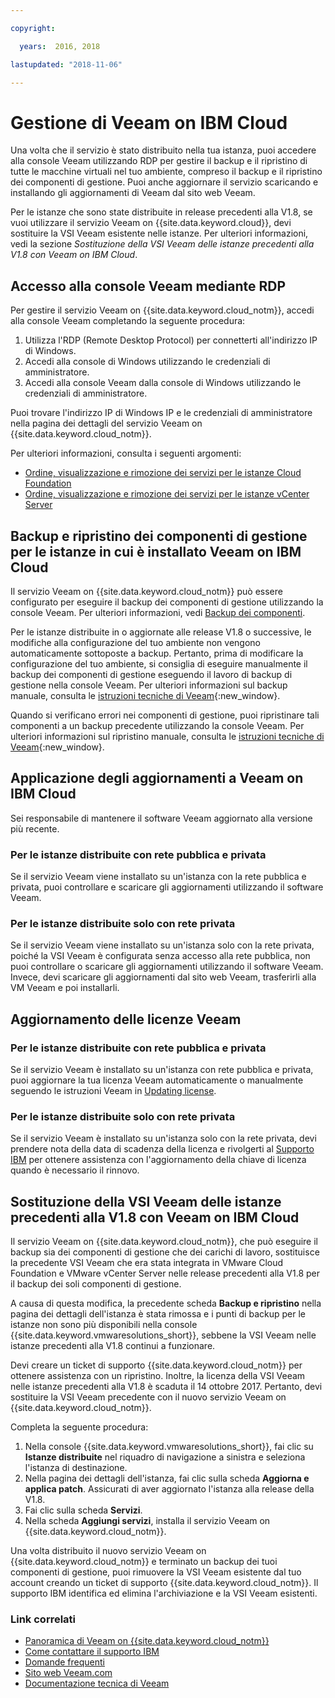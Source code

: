 ```yaml
---

copyright:

  years:  2016, 2018

lastupdated: "2018-11-06"

---
```


# Gestione di Veeam on IBM Cloud

Una volta che il servizio è stato distribuito nella tua istanza, puoi accedere alla console Veeam utilizzando RDP per gestire il backup e il ripristino di tutte le macchine virtuali nel tuo ambiente, compreso il backup e il ripristino dei componenti di gestione. Puoi anche aggiornare il servizio scaricando e installando gli aggiornamenti di Veeam dal sito web Veeam.

Per le istanze che sono state distribuite in release precedenti alla V1.8, se vuoi utilizzare il servizio Veeam on {{site.data.keyword.cloud}}, devi sostituire la VSI Veeam esistente nelle istanze. Per ulteriori informazioni, vedi la sezione _Sostituzione della VSI Veeam delle istanze precedenti alla V1.8 con Veeam on IBM Cloud_.

## Accesso alla console Veeam mediante RDP

Per gestire il servizio Veeam on {{site.data.keyword.cloud_notm}}, accedi alla console Veeam completando la seguente procedura:
1. Utilizza l'RDP (Remote Desktop Protocol) per connetterti all'indirizzo IP di Windows.
2. Accedi alla console di Windows utilizzando le credenziali di amministratore.
3. Accedi alla console Veeam dalla console di Windows utilizzando le credenziali di amministratore.

Puoi trovare l'indirizzo IP di Windows IP e le credenziali di amministratore nella pagina dei dettagli del servizio Veeam on {{site.data.keyword.cloud_notm}}.

Per ulteriori informazioni, consulta i seguenti argomenti:
* [Ordine, visualizzazione e rimozione dei servizi per le istanze Cloud Foundation](../sddc/sd_addingremovingservices.html)
* [Ordine, visualizzazione e rimozione dei servizi per le istanze vCenter Server](../vcenter/vc_addingremovingservices.html)

## Backup e ripristino dei componenti di gestione per le istanze in cui è installato Veeam on IBM Cloud

Il servizio Veeam on {{site.data.keyword.cloud_notm}} può essere configurato per eseguire il backup dei componenti di gestione utilizzando la console Veeam. Per ulteriori informazioni, vedi [Backup dei componenti](../archiref/solution/solution_backingup.html).

Per le istanze distribuite in o aggiornate alle release V1.8 o successive, le modifiche alla configurazione del tuo ambiente non vengono automaticamente sottoposte a backup. Pertanto, prima di modificare la configurazione del tuo ambiente, si consiglia di eseguire manualmente il backup dei componenti di gestione eseguendo il lavoro di backup di gestione nella console Veeam. Per ulteriori informazioni sul backup manuale, consulta le [istruzioni tecniche di Veeam](https://helpcenter.veeam.com/backup/vsphere/scheduing_manual.html){:new_window}.

Quando si verificano errori nei componenti di gestione, puoi ripristinare tali componenti a un backup precedente utilizzando la console Veeam. Per ulteriori informazioni sul ripristino manuale, consulta le [istruzioni tecniche di Veeam]( https://helpcenter.veeam.com/backup/vsphere/performing_full_recovery.html){:new_window}.

## Applicazione degli aggiornamenti a Veeam on IBM Cloud

Sei responsabile di mantenere il software Veeam aggiornato alla versione più recente.

### Per le istanze distribuite con rete pubblica e privata

Se il servizio Veeam viene installato su un'istanza con la rete pubblica e privata, puoi controllare e scaricare gli aggiornamenti utilizzando il software Veeam.

### Per le istanze distribuite solo con rete privata

Se il servizio Veeam viene installato su un'istanza solo con la rete privata, poiché la VSI Veeam è configurata senza accesso alla rete pubblica, non puoi controllare o scaricare gli aggiornamenti utilizzando il software Veeam. Invece, devi scaricare gli aggiornamenti dal sito web Veeam, trasferirli alla VM Veeam e poi installarli.

## Aggiornamento delle licenze Veeam

### Per le istanze distribuite con rete pubblica e privata

Se il servizio Veeam è installato su un'istanza con rete pubblica e privata, puoi aggiornare la tua licenza Veeam automaticamente o manualmente seguendo le istruzioni Veeam in [Updating license]( https://helpcenter.veeam.com/docs/backup/vsphere/license_update.html).

### Per le istanze distribuite solo con rete privata

Se il servizio Veeam è installato su un'istanza solo con la rete privata, devi prendere nota della data di scadenza della licenza e rivolgerti al [Supporto IBM](../vmonic/trbl_support.html) per ottenere assistenza con l'aggiornamento della chiave di licenza quando è necessario il rinnovo.

## Sostituzione della VSI Veeam delle istanze precedenti alla V1.8 con Veeam on IBM Cloud

Il servizio Veeam on {{site.data.keyword.cloud_notm}}, che può eseguire il backup sia dei componenti di gestione che dei carichi di lavoro, sostituisce la precedente VSI Veeam che era stata integrata in VMware Cloud Foundation e VMware vCenter Server nelle release precedenti alla V1.8 per il backup dei soli componenti di gestione.

A causa di questa modifica, la precedente scheda **Backup e ripristino** nella pagina dei dettagli dell'istanza è stata rimossa e i punti di backup per le istanze non sono più disponibili nella console {{site.data.keyword.vmwaresolutions_short}}, sebbene la VSI Veeam nelle istanze precedenti alla V1.8 continui a funzionare.

Devi creare un ticket di supporto {{site.data.keyword.cloud_notm}} per ottenere assistenza con un ripristino. Inoltre, la licenza della VSI Veeam nelle istanze precedenti alla V1.8 è scaduta il 14 ottobre 2017. Pertanto, devi sostituire la VSI Veeam precedente con il nuovo servizio Veeam on {{site.data.keyword.cloud_notm}}.

Completa la seguente procedura:
1. Nella console {{site.data.keyword.vmwaresolutions_short}}, fai clic su **Istanze distribuite** nel riquadro di navigazione a sinistra e seleziona l'istanza di destinazione.
2. Nella pagina dei dettagli dell'istanza, fai clic sulla scheda **Aggiorna e applica patch**. Assicurati di aver aggiornato l'istanza alla release della V1.8.
3. Fai clic sulla scheda **Servizi**.
4. Nella scheda **Aggiungi servizi**, installa il servizio Veeam on {{site.data.keyword.cloud_notm}}.

Una volta distribuito il nuovo servizio Veeam on {{site.data.keyword.cloud_notm}} e terminato un backup dei tuoi componenti di gestione, puoi rimuovere la VSI Veeam esistente dal tuo account creando un ticket di supporto {{site.data.keyword.cloud_notm}}. Il supporto IBM identifica ed elimina l'archiviazione e la VSI Veeam esistenti.

### Link correlati

* [Panoramica di Veeam on {{site.data.keyword.cloud_notm}}](veeam_considerations.html)
* [Come contattare il supporto IBM](../vmonic/trbl_support.html)
* [Domande frequenti](../vmonic/faq.html)
* [Sito web Veeam.com](https://www.veeam.com/)
* [Documentazione tecnica di Veeam](https://www.veeam.com/documentation-guides-datasheets.html)
